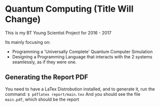 # Quantum Computing (Title Will Change)
This is my BT Young Scientist Project for 2016 - 2017

Its mainly focusing on:
* Programming a 'Universally Complete' Quantum Computer Simulation
* Designing a Programming Language that interacts with the 2 systems seamlessly, as if they were one.

## Generating the Report PDF
You need to have a LaTex Distrobution installed, and to generate it, run the command:
`$ pdflatex report/main.tex`
And you should see the file `main.pdf`, which should be the report
